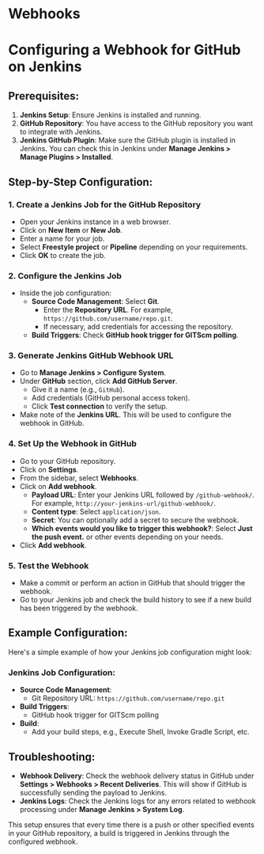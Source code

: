 # Webhooks
# Configuring a Webhook for GitHub on Jenkins

## Prerequisites:
1. **Jenkins Setup**: Ensure Jenkins is installed and running.
2. **GitHub Repository**: You have access to the GitHub repository you want to integrate with Jenkins.
3. **Jenkins GitHub Plugin**: Make sure the GitHub plugin is installed in Jenkins. You can check this in Jenkins under **Manage Jenkins > Manage Plugins > Installed**.

## Step-by-Step Configuration:

### 1. Create a Jenkins Job for the GitHub Repository
   - Open your Jenkins instance in a web browser.
   - Click on **New Item** or **New Job**.
   - Enter a name for your job.
   - Select **Freestyle project** or **Pipeline** depending on your requirements.
   - Click **OK** to create the job.

### 2. Configure the Jenkins Job
   - Inside the job configuration:
     - **Source Code Management**: Select **Git**.
       - Enter the **Repository URL**. For example, `https://github.com/username/repo.git`.
       - If necessary, add credentials for accessing the repository.
     - **Build Triggers**: Check **GitHub hook trigger for GITScm polling**.

### 3. Generate Jenkins GitHub Webhook URL
   - Go to **Manage Jenkins > Configure System**.
   - Under **GitHub** section, click **Add GitHub Server**.
     - Give it a name (e.g., `GitHub`).
     - Add credentials (GitHub personal access token).
     - Click **Test connection** to verify the setup.
   - Make note of the **Jenkins URL**. This will be used to configure the webhook in GitHub.

### 4. Set Up the Webhook in GitHub
   - Go to your GitHub repository.
   - Click on **Settings**.
   - From the sidebar, select **Webhooks**.
   - Click on **Add webhook**.
     - **Payload URL**: Enter your Jenkins URL followed by `/github-webhook/`. For example, `http://your-jenkins-url/github-webhook/`.
     - **Content type**: Select `application/json`.
     - **Secret**: You can optionally add a secret to secure the webhook.
     - **Which events would you like to trigger this webhook?**: Select **Just the push event.** or other events depending on your needs.
   - Click **Add webhook**.

### 5. Test the Webhook
   - Make a commit or perform an action in GitHub that should trigger the webhook.
   - Go to your Jenkins job and check the build history to see if a new build has been triggered by the webhook.

## Example Configuration:

Here's a simple example of how your Jenkins job configuration might look:

### Jenkins Job Configuration:
- **Source Code Management**:
  - Git Repository URL: `https://github.com/username/repo.git`
- **Build Triggers**:
  - GitHub hook trigger for GITScm polling
- **Build**:
  - Add your build steps, e.g., Execute Shell, Invoke Gradle Script, etc.

## Troubleshooting:
- **Webhook Delivery**: Check the webhook delivery status in GitHub under **Settings > Webhooks > Recent Deliveries**. This will show if GitHub is successfully sending the payload to Jenkins.
- **Jenkins Logs**: Check the Jenkins logs for any errors related to webhook processing under **Manage Jenkins > System Log**.

This setup ensures that every time there is a push or other specified events in your GitHub repository, a build is triggered in Jenkins through the configured webhook.
